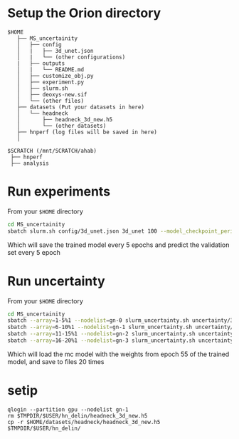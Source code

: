 # Setup the Orion directory

```
$HOME
   ├── MS_uncertainity
   │   ├── config
   │   |   ├── 3d_unet.json
   │   |   └── (other configurations)
   |   ├── outputs
   │   |   └── README.md
   │   ├── customize_obj.py
   │   ├── experiment.py
   │   ├── slurm.sh
   │   ├── deoxys-new.sif
   │   └── (other files)
   ├── datasets (Put your datasets in here)
   │   └── headneck
   │       ├── headneck_3d_new.h5
   │       └── (other datasets)
   ├── hnperf (log files will be saved in here)
   │
```
```
$SCRATCH (/mnt/SCRATCH/ahab)
 ├── hnperf
 ├── analysis
```


# Run experiments
From your `$HOME` directory
```bash
cd MS_uncertainity
sbatch slurm.sh config/3d_unet.json 3d_unet 100 --model_checkpoint_period 5 --prediction_checkpoint_period 5
```
Which will save the trained model every 5 epochs and predict the validation set every 5 epoch


# Run uncertainty
From your `$HOME` directory
```bash
cd MS_uncertainity
sbatch --array=1-5%1 --nodelist=gn-0 slurm_uncertainty.sh uncertainty/3d_unet.json 3d_unet mc_3d_unet --best_epoch 55
sbatch --array=6-10%1 --nodelist=gn-1 slurm_uncertainty.sh uncertainty/3d_unet.json 3d_unet mc_3d_unet --best_epoch 55
sbatch --array=11-15%1 --nodelist=gn-2 slurm_uncertainty.sh uncertainty/3d_unet.json 3d_unet mc_3d_unet --best_epoch 55
sbatch --array=16-20%1 --nodelist=gn-3 slurm_uncertainty.sh uncertainty/3d_unet.json 3d_unet mc_3d_unet --best_epoch 55
```
Which will load the mc model with the weights from epoch 55 of the trained model, and save to files 20 times


# setip
```
qlogin --partition gpu --nodelist gn-1
rm $TMPDIR/$USER/hn_delin/headneck_3d_new.h5
cp -r $HOME/datasets/headneck/headneck_3d_new.h5 $TMPDIR/$USER/hn_delin/
```
